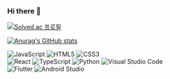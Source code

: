 ### Hi there 👋

[![Solved.ac
프로필](http://mazassumnida.wtf/api/v2/generate_badge?boj=likemath1997)](https://solved.ac/likemath1997)

<!--
https://github.com/mazassumnida/mazassumnida 
-->
[![Anurag's GitHub stats](https://github-readme-stats.vercel.app/api?username=ssg-js&show_icons=true&theme=onedark)](https://github.com/anuraghazra/github-readme-stats)

<!--
https://simpleicons.org/
-->
![JavaScript](https://img.shields.io/badge/JavaScript-F7DF1E.svg?&style=for-the-badge&logo=JavaScript&logoColor=white) 
![HTML5](https://img.shields.io/badge/html5-E34F26.svg?&style=for-the-badge&logo=html5&logoColor=white) 
![CSS3](https://img.shields.io/badge/css3-1572B6.svg?&style=for-the-badge&logo=css3&logoColor=white) 
<br> 
![React](https://img.shields.io/badge/react-61DAFB.svg?&style=for-the-badge&logo=react&logoColor=white) 
![TypeScript](https://img.shields.io/badge/typescript-3178C6.svg?&style=for-the-badge&logo=typescript&logoColor=white)
![Python](https://img.shields.io/badge/python-3776AB.svg?&style=for-the-badge&logo=python&logoColor=white) 
![Visual Studio Code](https://img.shields.io/badge/Visual%20Studio%20Code-007ACC.svg?&style=for-the-badge&logo=Visual%20Studio%20Code&logoColor=white)
<br>
![Flutter](https://img.shields.io/badge/flutter-02569B.svg?&style=for-the-badge&logo=flutter&logoColor=#2569B)
![Android Studio](https://img.shields.io/badge/Android%20Studio-3DDC84.svg?&style=for-the-badge&logo=Android%20Studio&logoColor=white)




<!--
**ssg-js/ssg-js** is a ✨ _special_ ✨ repository because its `README.md` (this file) appears on your GitHub profile.

Here are some ideas to get you started:

- 🔭 I’m currently working on ...
- 🌱 I’m currently learning ...
- 👯 I’m looking to collaborate on ...
- 🤔 I’m looking for help with ...
- 💬 Ask me about ...
- 📫 How to reach me: ...
- 😄 Pronouns: ...
- ⚡ Fun fact: ...
-->
